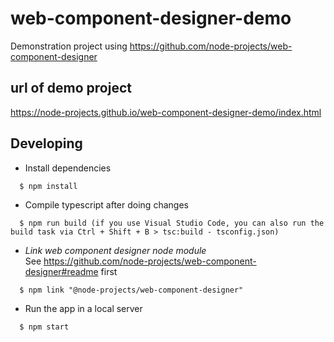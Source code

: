 # web-component-designer-demo

Demonstration project using https://github.com/node-projects/web-component-designer

## url of demo project

https://node-projects.github.io/web-component-designer-demo/index.html

## Developing

  * Install dependencies
```
  $ npm install
```

  * Compile typescript after doing changes
```
  $ npm run build (if you use Visual Studio Code, you can also run the build task via Ctrl + Shift + B > tsc:build - tsconfig.json)
```

  * *Link web component designer node module*<br/>
    See https://github.com/node-projects/web-component-designer#readme first
```
  $ npm link "@node-projects/web-component-designer" 
```

  * Run the app in a local server
```
  $ npm start
```

